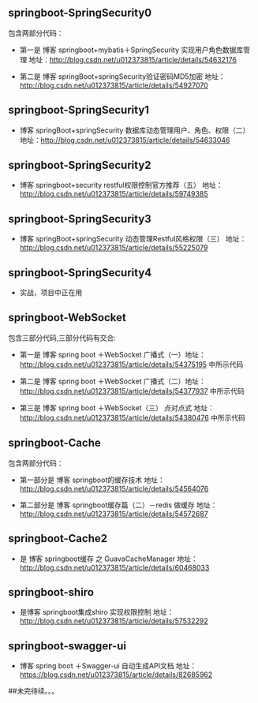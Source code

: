 ## springboot-SpringSecurity0  

包含两部分代码：

* 第一是  博客 springboot+mybatis＋SpringSecurity 实现用户角色数据库管理   地址：http://blog.csdn.net/u012373815/article/details/54632176

* 第二是  博客 springBoot+springSecurity验证密码MD5加密  地址：http://blog.csdn.net/u012373815/article/details/54927070

## springboot-SpringSecurity1  

*  博客 springBoot+springSecurity 数据库动态管理用户、角色、权限（二）   地址：http://blog.csdn.net/u012373815/article/details/54633046

## springboot-SpringSecurity2

*  博客  springboot+security restful权限控制官方推荐（五）   地址：http://blog.csdn.net/u012373815/article/details/59749385

## springboot-SpringSecurity3

*  博客  springBoot+springSecurity 动态管理Restful风格权限（三） 地址：http://blog.csdn.net/u012373815/article/details/55225079  

## springboot-SpringSecurity4
* 实战，项目中正在用

## springboot-WebSocket  

包含三部分代码,三部分代码有交合:

* 第一是  博客 spring boot ＋WebSocket 广播式（一）地址：http://blog.csdn.net/u012373815/article/details/54375195  中所示代码

* 第二是  博客 spring boot ＋WebSocket 广播式（二）地址：http://blog.csdn.net/u012373815/article/details/54377937   中所示代码
 
* 第三是  博客 spring boot ＋WebSocket（三） 点对点式 地址： http://blog.csdn.net/u012373815/article/details/54380476  中所示代码



## springboot-Cache

包含两部分代码：

* 第一部分是 博客 springboot的缓存技术 地址： http://blog.csdn.net/u012373815/article/details/54564076  

* 第二部分是 博客 springboot缓存篇（二）－redis 做缓存 地址：http://blog.csdn.net/u012373815/article/details/54572687

## springboot-Cache2

* 是  博客  springboot缓存 之 GuavaCacheManager   地址：http://blog.csdn.net/u012373815/article/details/60468033

## springboot-shiro

* 是博客  springboot集成shiro 实现权限控制   地址：http://blog.csdn.net/u012373815/article/details/57532292

## springboot-swagger-ui
* 博客 spring boot ＋Swagger-ui 自动生成API文档 地址： https://blog.csdn.net/u012373815/article/details/82685962


##未完待续。。。
